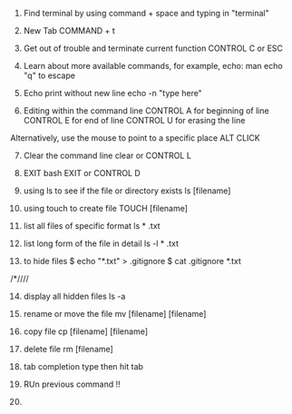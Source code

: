 1. Find terminal by using command + space and typing in "terminal"
2. New Tab
COMMAND + t

3. Get out of trouble and terminate current function
CONTROL C or ESC

4. Learn about more available commands, for example, echo:
man echo
"q" to escape

5. Echo print without new line
echo -n "type here"

6. Editing within the command line
CONTROL A for beginning of line
CONTROL E for end of line
CONTROL U for erasing the line

Alternatively, use the mouse to point to a specific place
ALT CLICK

7. Clear the command line
clear or CONTROL L

8. EXIT bash
EXIT or CONTROL D

9. using ls to see if the file or directory exists
ls [filename]

10. using touch to create file
TOUCH [filename]

11. list all files of specific format
ls * .txt

12. list long form of the file in detail
ls -l * .txt

13. to hide files
$ echo "*.txt" > .gitignore
$ cat .gitignore
*.txt

/*////

14. display all hidden files
ls -a

15. rename or move the file
mv [filename] [filename]

16. copy file
cp [filename] [filename]

17. delete file
rm [filename]

18. tab completion
type then hit tab

19. RUn previous command
!!

20. 
